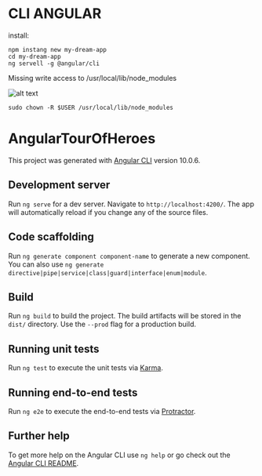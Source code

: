 # CLI ANGULAR

install: 
```
npm instang new my-dream-app
cd my-dream-app
ng servell -g @angular/cli

```

Missing write access to /usr/local/lib/node_modules

![alt text](https://github.com/Thomasgravy/ANGULAR-TOUR-OF-HEROES/blob/master/error-npm-permission.png "error-npm-permission")
```
sudo chown -R $USER /usr/local/lib/node_modules
```


# AngularTourOfHeroes

This project was generated with [Angular CLI](https://github.com/angular/angular-cli) version 10.0.6.

## Development server

Run `ng serve` for a dev server. Navigate to `http://localhost:4200/`. The app will automatically reload if you change any of the source files.

## Code scaffolding

Run `ng generate component component-name` to generate a new component. You can also use `ng generate directive|pipe|service|class|guard|interface|enum|module`.

## Build

Run `ng build` to build the project. The build artifacts will be stored in the `dist/` directory. Use the `--prod` flag for a production build.

## Running unit tests

Run `ng test` to execute the unit tests via [Karma](https://karma-runner.github.io).

## Running end-to-end tests

Run `ng e2e` to execute the end-to-end tests via [Protractor](http://www.protractortest.org/).

## Further help

To get more help on the Angular CLI use `ng help` or go check out the [Angular CLI README](https://github.com/angular/angular-cli/blob/master/README.md).
